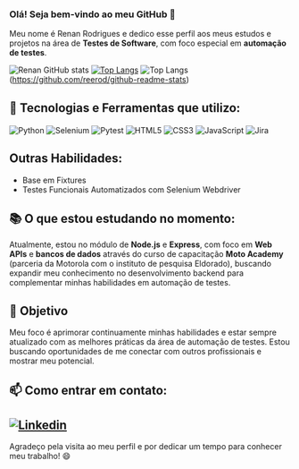 ### Olá! Seja bem-vindo ao meu GitHub 🤘

Meu nome é Renan Rodrigues e dedico esse perfil aos meus estudos e projetos na área de **Testes de Software**, com foco especial em **automação de testes**.

![Renan GitHub stats](https://github-readme-stats.vercel.app/api?username=reerod&show_icons=true&theme=dark)
[![Top Langs](https://github-readme-stats.vercel.app/api/top-langs/?username=reerod)](https://github.com/reerod/github-readme-stats)
![Top Langs](https://github-readme-stats.vercel.app/api/top-langs/?username=reerod)(https://github.com/reerod/github-readme-stats)


## 🔧 Tecnologias e Ferramentas que utilizo:

<div>
    <img align="center" alt="Python" src="https://img.shields.io/badge/Python-14354C?style=for-the-badge&logo=python&logoColor=white"/>
    <img align="center" alt="Selenium" src="https://img.shields.io/badge/-SELENIUM-43B02A?style=for-the-badge&logo=selenium&logoColor=white"/>
    <img align="center" alt="Pytest" src="https://img.shields.io/badge/-PYTEST-0A9EDC?style=for-the-badge&logo=pytest&logoColor=white"/>
    <img align="center" alt="HTML5" src="https://img.shields.io/badge/HTML5-E34F26?style=for-the-badge&logo=html5&logoColor=white"/>
    <img align="center" alt="CSS3" src="https://img.shields.io/badge/CSS3-1572B6?style=for-the-badge&logo=css3&logoColor=white"/>
    <img align="center" alt="JavaScript" src="https://img.shields.io/badge/JavaScript-F7DF1E?style=for-the-badge&logo=javascript&logoColor=black"/>
    <img align="center" alt="Jira" src="https://img.shields.io/badge/Jira-0052CC?style=for-the-badge&logo=Jira&logoColor=white"/>
</div>



## Outras Habilidades:
  - Base em Fixtures
  - Testes Funcionais Automatizados com Selenium Webdriver


## 📚 O que estou estudando no momento:
Atualmente, estou no módulo de **Node.js** e **Express**, com foco em **Web APIs** e **bancos de dados** através do curso de capacitação **Moto Academy** (parceria da Motorola com o instituto de pesquisa Eldorado), buscando expandir meu conhecimento no desenvolvimento backend para complementar minhas habilidades em automação de testes.

## 🚀 Objetivo

Meu foco é aprimorar continuamente minhas habilidades e estar sempre atualizado com as melhores práticas da área de automação de testes. Estou buscando oportunidades de me conectar com outros profissionais e mostrar meu potencial.

## 📫 Como entrar em contato:
[![Linkedin](https://img.shields.io/badge/LinkedIn-0077B5?style=for-the-badge&logo=linkedin&logoColor=white)](https://www.linkedin.com/in/rerod/)
---

Agradeço pela visita ao meu perfil e por dedicar um tempo para conhecer meu trabalho! 😄
